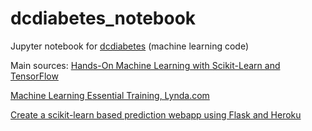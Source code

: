 # dcdiabetes_notebook
Jupyter notebook for [dcdiabetes](https://github.com/cairosubway1/dcdiabetes) (machine learning code)

Main sources:  [Hands-On Machine Learning with Scikit-Learn and TensorFlow](https://www.amazon.com/Hands-Machine-Learning-Scikit-Learn-TensorFlow-ebook/dp/B06XNKV5TS)

[Machine Learning Essential Training, Lynda.com](https://www.lynda.com/Data-Science-tutorials/Machine-Learning-Essential-Training-Value-Estimations/548594-2.html)

[Create a scikit-learn based prediction webapp using Flask and Heroku](https://xcitech.github.io/tutorials/heroku_tutorial/)
